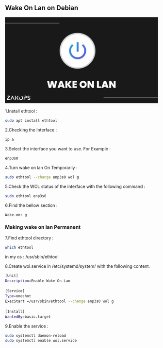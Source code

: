 ## Wake On Lan on Debian

![Wol](https://raw.githubusercontent.com/zakery1369/pics/master/Wol.png)

1.Install ethtool :

```bash
sudo apt install ethtool
```

2.Checking the Interface :

```bash
ip a
```

3.Select the interface you want to use. For Example :

```bash
enp3s0
```

4.Turn wake on lan On Temporarily :

```bash
sudo ethtool --change enp3s0 wol g
```

5.Check the WOL status of the interface with the following command :

```bash
sudo ethtool enp3s0
```

6.Find the bellow section :

```bash
Wake-on: g
```

### Making wake on lan Permanent

7.Find ethtool directory :

```bash
which ethtool
```

in my os : /usr/sbin/ethtool

8.Create wol.service in /etc/systemd/system/ with the following content.

```bash
[Unit]
Description=Enable Wake On Lan

[Service]
Type=oneshot
ExecStart =/usr/sbin/ethtool --change enp3s0 wol g

[Install]
WantedBy=basic.target
```

9.Enable the service :

```bash
sudo systemctl daemon-reload
sudo systemctl enable wol.service
```
